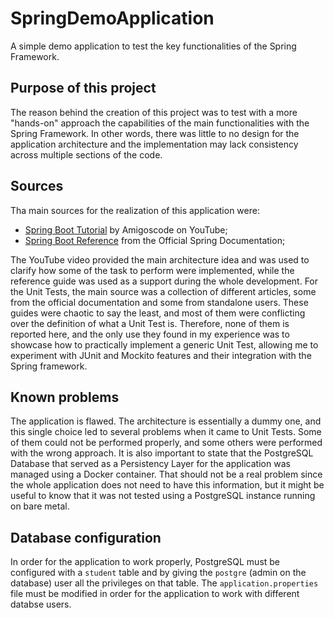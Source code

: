 # SpringDemoApplication
A simple demo application to test the key functionalities of the Spring Framework. 

## Purpose of this project
The reason behind the creation of this project was to test with a more "hands-on" approach the capabilities of the main functionalities with the Spring Framework.
In other words, there was little to no design for the application architecture and the implementation may lack consistency across multiple sections of the code.

## Sources 
Tha main sources for the realization of this application were:
- [Spring Boot Tutorial](https://www.youtube.com/watch?v=9SGDpanrc8U) by Amigoscode on YouTube;
- [Spring Boot Reference](https://spring.io/guides/tutorials/rest) from the Official Spring Documentation;

The YouTube video provided the main architecture idea and was used to clarify how some of the task to perform were implemented, while the reference guide was used as
a support during the whole development.
For the Unit Tests, the main source was a collection of different articles, some from the official documentation and some from standalone users. These guides were chaotic
to say the least, and most of them were conflicting over the definition of what a Unit Test is. Therefore, none of them is reported here, and the only use they found in 
my experience was to showcase how to practically implement a generic Unit Test, allowing me to experiment with JUnit and Mockito features and their integration with
the Spring framework. 

## Known problems
The application is flawed. The architecture is essentially a dummy one, and this single choice led to several problems when it came to Unit Tests. Some of them could
not be performed properly, and some others were performed with the wrong approach.
It is also important to state that the PostgreSQL Database that served as a Persistency Layer for the application was managed using a Docker container. That should not 
be a real problem since the whole application does not need to have this information, but it might be useful to know that it was not tested using a PostgreSQL instance 
running on bare metal.

## Database configuration
In order for the application to work properly, PostgreSQL must be configured with a `student` table and by giving the `postgre` (admin on the database) user all the
privileges on that table. 
The `application.properties` file must be modified in order for the application to work with different databse users.  